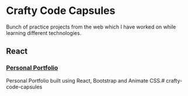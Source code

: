 # Crafty Code Capsules

Bunch of practice projects from the web which I have worked on while learning different technologies.

## React

### [Personal Portfolio](https://www.youtube.com/watch?v=hYv6BM2fWd8)
Personal Portfolio built using React, Bootstrap and Animate CSS.# crafty-code-capsules
